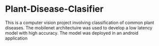 # Plant-Disease-Clasifier
This is a computer vision project involving classification of common plant diseases. The mobilenet architectuire was used to develop a low latency model with high accuracy. The model was deployed in an android application
